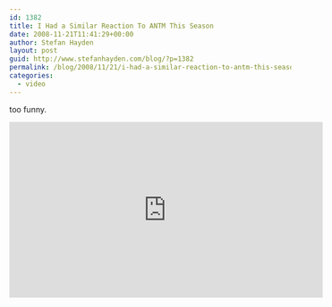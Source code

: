 ```yaml
---
id: 1382
title: I Had a Similar Reaction To ANTM This Season
date: 2008-11-21T11:41:29+00:00
author: Stefan Hayden
layout: post
guid: http://www.stefanhayden.com/blog/?p=1382
permalink: /blog/2008/11/21/i-had-a-similar-reaction-to-antm-this-season/
categories:
  - video
---
```

too funny.

<iframe width="560" height="315" src="https://www.youtube.com/embed/0vxzIamlzoA" title="YouTube video player" frameborder="0" allow="accelerometer; autoplay; clipboard-write; encrypted-media; gyroscope; picture-in-picture" allowfullscreen></iframe>